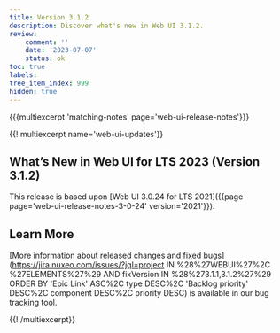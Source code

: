 ```yaml
---
title: Version 3.1.2
description: Discover what's new in Web UI 3.1.2.
review:
    comment: ''
    date: '2023-07-07'
    status: ok
toc: true
labels:
tree_item_index: 999
hidden: true
---
```


{{{multiexcerpt 'matching-notes' page='web-ui-release-notes'}}}

{{! multiexcerpt name='web-ui-updates'}}
## What’s New in Web UI for LTS 2023 (Version 3.1.2)

This release is based upon [Web UI 3.0.24 for LTS 2021]({{page page='web-ui-release-notes-3-0-24' version='2021'}}).

## Learn More

[More information about released changes and fixed bugs](https://jira.nuxeo.com/issues/?jql=project IN %28%27WEBUI%27%2C %27ELEMENTS%27%29 AND fixVersion IN %28%273.1.1,3.1.2%27%29 ORDER BY 'Epic Link' ASC%2C type DESC%2C  'Backlog priority' DESC%2C component DESC%2C priority DESC) is available in our bug tracking tool.



{{! /multiexcerpt}}
